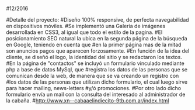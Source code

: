 #12/2016

#Detalle del proyecto:
#Diseño 100% responsive, de perfecta navegabilidad en dispositivos móviles.
#Se implementó una Galería de imágenes desarrollada en CSS3, al igual que todo el estilo de la pagina.
#El posicionamiento SEO natural la ubica en la segunda página de la búsqueda en Google, teniendo en cuenta que #en la primer página mas de la mitad son anuncios pagos que aparecen forzosamente.
#En función de la idea del cliente, se diseñó el logo, la identidad del sitio y se redactaron los textos.
#En la página de "contactos" se incluyó un formulario vinculado mediante php a base de datos MySql, que #registra los datos de las personas que se comunican desde la web, de manera que se va creando un registro con #los datos de las personas que utilizan dicho formulario, el cual luego sirve para hacer mailing, news-letters #y/ó promociones.
#Por otro lado dicho formulario envía un mail con la consulta del interesado al administrador de la cabaña.
#http://www.xn--cabaaelindiecito-9tb.com.ar/index.html
